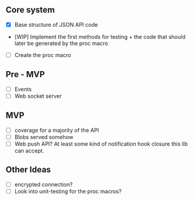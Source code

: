 ## Core system

- [X] Base structure of JSON API code 
- [WIP] Implement the first methods for testing + the code that should later be generated by the proc macro
- [ ] Create the proc macro


## Pre - MVP

- [ ] Events
- [ ] Web socket server

## MVP

- [ ] coverage for a majority of the API
- [ ] Blobs served somehow
- [ ] Web push API? At least some kind of notification hook closure this lib can accept.

## Other Ideas

- [ ] encrypted connection?
- [ ] Look into unit-testing for the proc macros?